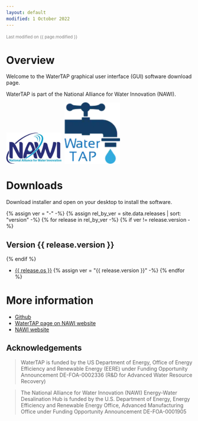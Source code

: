 ```yaml
---
layout: default
modified: 1 October 2022
---
```


<span style="font-size: 80%; color: grey;">Last modified on {{ page.modified }}</span>

# Overview

Welcome to the WaterTAP graphical user interface (GUI) software download page.

WaterTAP is part of the National Alliance for Water Innovation (NAWI).

<img alt="NAWI logo" src="nawi-transp.webp" width="150px">&nbsp;
<img alt="WaterTAP logo" src="watertap-transp.webp" width="150px">

# Downloads

Download installer and open on your desktop to install the software.

{% assign ver = "-" -%}
{% assign rel_by_ver = site.data.releases | sort: "version" -%}
{% for release in rel_by_ver -%}
{% if ver != release.version -%}
## Version {{ release.version }}
{% endif %}
* <a href="{{ release.url }}">{{ release.os }}</a>
{% assign ver = "{{ release.version }}" -%}
{% endfor %}

# More information

* [Github](https://github.com/watertap-org/watertap)
* [WaterTAP page on NAWI website](https://www.nawihub.org/knowledge/watertap/)
* [NAWI website](https://www.nawihub.org/)

## Acknowledgements

> WaterTAP is funded by the US Department of Energy, Office of Energy Efficiency and Renewable Energy (EERE) under Funding Opportunity Announcement DE-FOA-0002336 (R&D for Advanced Water Resource Recovery)

> The National Alliance for Water Innovation (NAWI) Energy-Water Desalination Hub is funded by the U.S. Department of Energy, Energy Efficiency and Renewable Energy Office, Advanced Manufacturing Office under Funding Opportunity Announcement DE-FOA-0001905